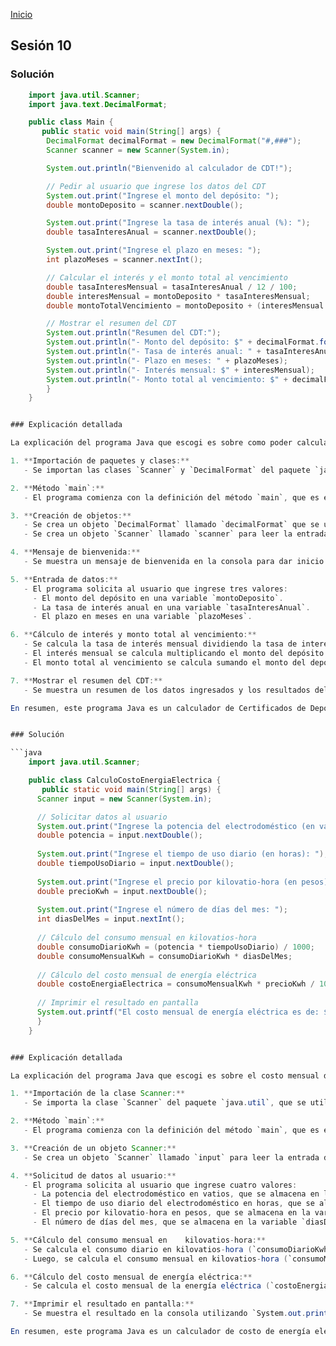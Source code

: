 <!-- No borrar o modificar -->
[Inicio](./index.md)

## Sesión 10 


### Solución

```java
    import java.util.Scanner;
    import java.text.DecimalFormat;

    public class Main {
       public static void main(String[] args) {
        DecimalFormat decimalFormat = new DecimalFormat("#,###");
        Scanner scanner = new Scanner(System.in);

        System.out.println("Bienvenido al calculador de CDT!");

        // Pedir al usuario que ingrese los datos del CDT
        System.out.print("Ingrese el monto del depósito: ");
        double montoDeposito = scanner.nextDouble();

        System.out.print("Ingrese la tasa de interés anual (%): ");
        double tasaInteresAnual = scanner.nextDouble();

        System.out.print("Ingrese el plazo en meses: ");
        int plazoMeses = scanner.nextInt();

        // Calcular el interés y el monto total al vencimiento
        double tasaInteresMensual = tasaInteresAnual / 12 / 100;
        double interesMensual = montoDeposito * tasaInteresMensual;
        double montoTotalVencimiento = montoDeposito + (interesMensual * plazoMeses);

        // Mostrar el resumen del CDT
        System.out.println("Resumen del CDT:");
        System.out.println("- Monto del depósito: $" + decimalFormat.format(montoDeposito));
        System.out.println("- Tasa de interés anual: " + tasaInteresAnual + "%");
        System.out.println("- Plazo en meses: " + plazoMeses);
        System.out.println("- Interés mensual: $" + interesMensual);
        System.out.println("- Monto total al vencimiento: $" + decimalFormat.format(montoTotalVencimiento));
        }
    }


### Explicación detallada

La explicación del programa Java que escogi es sobre como poder calcular el interés de un CDT:

1. **Importación de paquetes y clases:**
   - Se importan las clases `Scanner` y `DecimalFormat` del paquete `java.util`. `Scanner` se utiliza para obtener entrada del usuario, y `DecimalFormat` se utiliza para formatear números con comas y decimales en el resultado.

2. **Método `main`:**
   - El programa comienza con la definición del método `main`, que es el punto de entrada del programa.

3. **Creación de objetos:**
   - Se crea un objeto `DecimalFormat` llamado `decimalFormat` que se utiliza para formatear los números en el resultado final.
   - Se crea un objeto `Scanner` llamado `scanner` para leer la entrada del usuario desde la consola.

4. **Mensaje de bienvenida:**
   - Se muestra un mensaje de bienvenida en la consola para dar inicio al programa.

5. **Entrada de datos:**
   - El programa solicita al usuario que ingrese tres valores:
     - El monto del depósito en una variable `montoDeposito`.
     - La tasa de interés anual en una variable `tasaInteresAnual`.
     - El plazo en meses en una variable `plazoMeses`.

6. **Cálculo de interés y monto total al vencimiento:**
   - Se calcula la tasa de interés mensual dividiendo la tasa de interés anual entre 12 (para obtener la tasa mensual) y luego dividiendo por 100 para convertirla a un valor decimal.
   - El interés mensual se calcula multiplicando el monto del depósito por la tasa de interés mensual.
   - El monto total al vencimiento se calcula sumando el monto del depósito al producto del interés mensual y el plazo en meses.

7. **Mostrar el resumen del CDT:**
   - Se muestra un resumen de los datos ingresados y los resultados del CDT en la consola. Los valores se formatean utilizando el objeto `DecimalFormat` para incluir comas en los miles y mostrar dos decimales en el interés mensual y el monto total al vencimiento.

En resumen, este programa Java es un calculador de Certificados de Depósito a Término (CDT) que toma los datos del depósito, la tasa de interés y el plazo en meses, y calcula el interés mensual y el monto total al vencimiento. Luego, muestra un resumen de estos valores en la consola.


### Solución

```java
    import java.util.Scanner;

    public class CalculoCostoEnergiaElectrica {
       public static void main(String[] args) {
      Scanner input = new Scanner(System.in);

      // Solicitar datos al usuario
      System.out.print("Ingrese la potencia del electrodoméstico (en vatios): ");
      double potencia = input.nextDouble();
      
      System.out.print("Ingrese el tiempo de uso diario (en horas): ");
      double tiempoUsoDiario = input.nextDouble();
      
      System.out.print("Ingrese el precio por kilovatio-hora (en pesos): ");
      double precioKwh = input.nextDouble();
      
      System.out.print("Ingrese el número de días del mes: ");
      int diasDelMes = input.nextInt();
      
      // Cálculo del consumo mensual en kilovatios-hora
      double consumoDiarioKwh = (potencia * tiempoUsoDiario) / 1000;
      double consumoMensualKwh = consumoDiarioKwh * diasDelMes;
      
      // Cálculo del costo mensual de energía eléctrica
      double costoEnergiaElectrica = consumoMensualKwh * precioKwh / 1000; // se divide entre 1000 para convertir el precio por kilovatio-hora en pesos
      
      // Imprimir el resultado en pantalla
      System.out.printf("El costo mensual de energía eléctrica es de: $%,.2f pesos", costoEnergiaElectrica);
      }
    }


### Explicación detallada

La explicación del programa Java que escogi es sobre el costo mensual de energía eléctrica del electrodomésticos:

1. **Importación de la clase Scanner:**
   - Se importa la clase `Scanner` del paquete `java.util`, que se utiliza para obtener entrada del usuario desde la consola.

2. **Método `main`:**
   - El programa comienza con la definición del método `main`, que es el punto de entrada del programa.

3. **Creación de un objeto Scanner:**
   - Se crea un objeto `Scanner` llamado `input` para leer la entrada del usuario desde la consola.

4. **Solicitud de datos al usuario:**
   - El programa solicita al usuario que ingrese cuatro valores:
     - La potencia del electrodoméstico en vatios, que se almacena en la variable `potencia`.
     - El tiempo de uso diario del electrodoméstico en horas, que se almacena en la variable `tiempoUsoDiario`.
     - El precio por kilovatio-hora en pesos, que se almacena en la variable `precioKwh`.
     - El número de días del mes, que se almacena en la variable `diasDelMes`.

5. **Cálculo del consumo mensual en    kilovatios-hora:**
   - Se calcula el consumo diario en kilovatios-hora (`consumoDiarioKwh`) multiplicando la potencia del electrodoméstico por el tiempo de uso diario y dividiendo por 1000 (para convertir vatios en kilovatios).
   - Luego, se calcula el consumo mensual en kilovatios-hora (`consumoMensualKwh`) multiplicando el consumo diario por el número de días del mes.

6. **Cálculo del costo mensual de energía eléctrica:**
   - Se calcula el costo mensual de la energía eléctrica (`costoEnergiaElectrica`) multiplicando el consumo mensual en kilovatios-hora por el precio por kilovatio-hora en pesos. Se divide por 1000 para convertir el precio a pesos por kilovatio-hora.

7. **Imprimir el resultado en pantalla:**
   - Se muestra el resultado en la consola utilizando `System.out.printf()` para formatear el resultado con comas en los miles y dos decimales en el costo. El resultado muestra el costo mensual de energía eléctrica en pesos.

En resumen, este programa Java es un calculador de costo de energía eléctrica que toma la potencia del electrodoméstico, el tiempo de uso diario, el precio por kilovatio-hora y el número de días del mes. Luego, calcula el consumo mensual en kilovatios-hora y el costo mensual de energía eléctrica, y muestra el resultado formateado en la consola.






